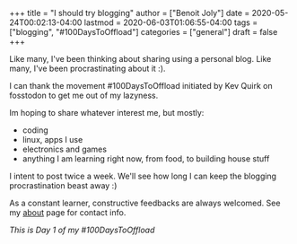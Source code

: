 +++
title = "I should try blogging"
author = ["Benoit Joly"]
date = 2020-05-24T00:02:13-04:00
lastmod = 2020-06-03T01:06:55-04:00
tags = ["blogging", "#100DaysToOffload"]
categories = ["general"]
draft = false
+++

Like many, I've been thinking about sharing using a personal blog. Like many, I've been procrastinating about it :).

I can thank the movement #100DaysToOffload initiated by Kev Quirk on fosstodon to get me out of my lazyness.

Im hoping to share whatever interest me, but mostly:

-   coding
-   linux, apps I use
-   electronics and games
-   anything I am learning right now, from food, to building house stuff

I intent to post twice a week. We'll see how long I can keep the blogging procrastination beast away :)

As a constant learner, constructive feedbacks are always welcomed. See my [about](/about) page for contact info.

_This is Day 1 of my #100DaysToOffload_

<!--more-->
